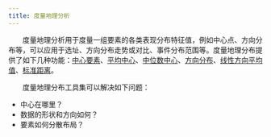 ```yaml
---
title: 度量地理分析
---
```


　　度量地理分析用于度量一组要素的各类表现分布特征值，例如中心点、方向分布等，可以应用于选址、方向分布走势或对比、事件分布范围等。度量地理分布提供了如下几种功能：[中心要素](CentralFeature.html)、[平均中心](MeanCenter.html)、[中位数中心](MeanCenterResult.html)、[方向分布](MeasureDirection.html)、[线性方向平均值](MeasureLinearDirectional.html)、[标准距离](MeasureStandardDistance.html)。

　　度量地理分布工具集可以解决如下问题：

- 中心在哪里？
- 数据的形状和方向如何？
- 要素如何分散布局？

